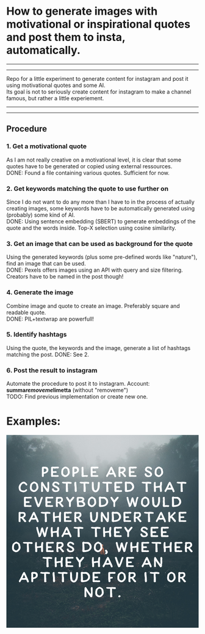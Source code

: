 # How to generate images with motivational or inspirational quotes and post them to insta, automatically.
___
___
Repo for a little experiment to generate content for instagram and post it using motivational quotes and some AI.  
Its goal is not to seriously create content for instagram to make a channel famous, but rather a little experiement.
___
___
## Procedure
### 1. Get a motivational quote
As I am not really creative on a motivational level, it is clear that some quotes have to be generated or copied using external ressources.  
DONE: Found a file containing various quotes. Sufficient for now.

### 2. Get keywords matching the quote to use further on
Since I do not want to do any more than I have to in the process of actually creating images, some keywords have to be automatically generated using (probably) some kind of AI.  
DONE: Using sentence embedding (SBERT) to generate embeddings of the quote and the words inside. Top-X selection using cosine similarity.

### 3. Get an image that can be used as background for the quote
Using the generated keywords (plus some pre-defined words like "nature"), find an image that can be used.  
DONE: Pexels offers images using an API with query and size filtering. Creators have to be named in the post though!

### 4. Generate the image
Combine image and quote to create an image. Preferably square and readable quote.  
DONE: PIL+textwrap are powerfull!

### 5. Identify hashtags
Using the quote, the keywords and the image, generate a list of hashtags matching the post.
DONE: See 2.

### 6. Post the result to instagram
Automate the procedure to post it to instagram. Account: **summa*removeme*limetta** (without "removeme")  
TODO: Find previous implementation or create new one.

# Examples:
![Example Image.](images/insta.png)